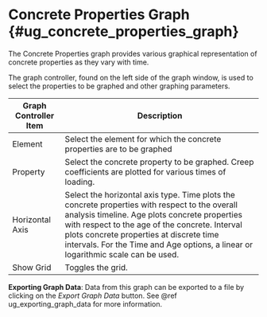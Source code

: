 Concrete Properties Graph {#ug_concrete_properties_graph}
==============================================
The Concrete Properties graph provides various graphical representation of concrete properties as they vary with time.

The graph controller, found on the left side of the graph window, is used to select the properties to be graphed and other graphing parameters.

Graph Controller Item | Description
---------------------|----------------------
Element | Select the element for which the concrete properties are to be graphed
Property | Select the concrete property to be graphed. Creep coefficients are plotted for various times of loading.
Horizontal Axis | Select the horizontal axis type. Time plots the concrete properties with respect to the overall analysis timeline. Age plots concrete properties with respect to the age of the concrete. Interval plots concrete properties at discrete time intervals. For the Time and Age options, a linear or logarithmic scale can be used.
Show Grid | Toggles the grid.

**Exporting Graph Data**: Data from this graph can be exported to a file by clicking on the *Export Graph Data* button. See @ref ug_exporting_graph_data for more information.
